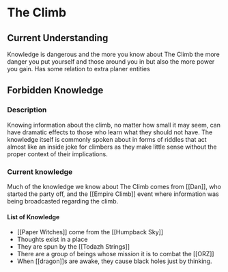 # The Climb
## Current Understanding
Knowledge is dangerous and the more you know about The Climb the more danger you put yourself and those around you in but also the more power you gain. Has some relation to extra planer entities 

## Forbidden Knowledge 
### Description
Knowing information about the climb, no matter how small it may seem, can have dramatic effects to those who learn what they should not have. The knowledge itself is commonly spoken about in forms of riddles that act almost like an inside joke for climbers as they make little sense without the proper context of their implications. 

### Current knowledge 
Much of the knowledge we know about The Climb comes from [[Dan]], who started the party off, and the [[Empire Climb]] event where information was being broadcasted regarding the climb.

#### List of Knowledge
- [[Paper Witches]] come from the [[Humpback Sky]]
- Thoughts exist in a place
- They are spun by the [[Todazh Strings]]
- There are a group of beings whose mission it is to combat the [[ORZ]]
- When [[dragon]]s are awake, they cause black holes just by thinking.

